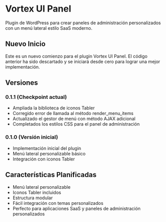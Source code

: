 # Vortex UI Panel

Plugin de WordPress para crear paneles de administración personalizados con un menú lateral estilo SaaS moderno.

## Nuevo Inicio

Este es un nuevo comienzo para el plugin Vortex UI Panel. El código anterior ha sido descartado y se iniciará desde cero para lograr una mejor implementación.

## Versiones

### 0.1.1 (Checkpoint actual)
- Ampliada la biblioteca de iconos Tabler
- Corregido error de llamada al método render_menu_items
- Actualizado el gestor de menú con método AJAX adicional
- Completados los estilos CSS para el panel de administración

### 0.1.0 (Versión inicial)
- Implementación inicial del plugin
- Menú lateral personalizable básico
- Integración con iconos Tabler

## Características Planificadas

- Menú lateral personalizable
- Iconos Tabler incluidos
- Estructura modular
- Fácil integración con temas personalizados
- Perfecto para aplicaciones SaaS y paneles de administración personalizados